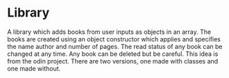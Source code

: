 # Library
A library which adds books from user inputs as objects in an array. 
The books are created using an object constructor which applies and specifies the name author and number of pages.
The read status of any book can be changed at any time.
Any book can be deleted but be careful. 
This idea is from the odin project.
There are two versions, one made with classes and one made without.
